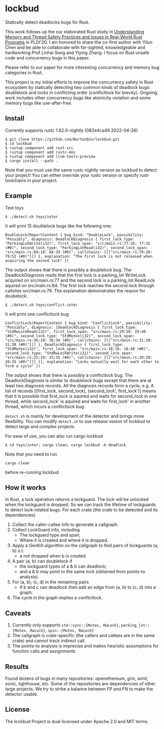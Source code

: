 # lockbud
Statically detect deadlocks bugs for Rust.

This work follows up the our elaborated Rust study in [Understanding Memory and Thread Safety Practices and Issues in Real-World Rust Programs](https://songlh.github.io/paper/rust-study.pdf) in PLDI'20.
I am honored to share the co-first author with Yilun Chen and be able to collaborate with far-sighted, knowledgeable and hardworking Prof Linhai Song and Yiying Zhang.
I focus on Rust unsafe code and concurrency bugs in this paper.

Please refer to our paper for more interesting concurrency and memory bug categories in Rust.

This project is my initial efforts to improve the concurrency safety in Rust ecosystem by statically detecting two common kinds of deadlock bugs:
doublelock and locks in conflicting order (conflictlock for brevity).
Ongoing work includes other concurrency bugs like atomicity violation and some memory bugs like use-after-free.

## Install
Currently supports rustc 1.62.0-nightly (082e4ca49 2022-04-26)
```
$ git clone https://github.com/BurtonQin/lockbud.git
$ cd lockbud
$ rustup component add rust-src
$ rustup component add rustc-dev
$ rustup component add llvm-tools-preview
$ cargo install --path .
```

Note that you must use the same rustc nightly version as lockbud to detect your project!
You can either override your rustc version or specify rust-toolchains in your project.

## Example
Test toys
```
$ ./detect.sh toys/inter
```
It will print 15 doublelock bugs like the following one:

```
DoubleLock(ReportContent { bug_kind: "DoubleLock", possibility: "Possibly", diagnosis: DeadlockDiagnosis { first_lock_type: "ParkingLotWrite(i32)", first_lock_span: "src/main.rs:77:16: 77:32 (#0)", second_lock_type: "ParkingLotRead(i32)", second_lock_span: "src/main.rs:84:18: 84:33 (#0)", callchains: [[["src/main.rs:79:20: 79:52 (#0)"]]] }, explanation: "The first lock is not released when acquiring the second lock" })
```

The output shows that there is possibly a doublelock bug. The DeadlockDiagnosis reads that the first lock is a parking_lot WriteLock acquired on src/main.rs:77 and the second lock is a parking_lot ReadLock aquired on src/main.rs:84. The first lock reaches the second lock through callsites src/main.rs:79. The explanation demonstrates the reason for doubelock.

```
$ ./detect.sh toys/conflict-inter
```
It will print one conflictlock bug

```
ConflictLock(ReportContent { bug_kind: "ConflictLock", possibility: "Possibly", diagnosis: [DeadlockDiagnosis { first_lock_type: "StdRwLockRead(i32)", first_lock_span: "src/main.rs:29:16: 29:40 (#0)", second_lock_type: "StdMutex(i32)", second_lock_span: "src/main.rs:36:10: 36:34 (#0)", callchains: [[["src/main.rs:31:20: 31:38 (#0)"]]] }, DeadlockDiagnosis { first_lock_type: "StdMutex(i32)", first_lock_span: "src/main.rs:18:16: 18:40 (#0)", second_lock_type: "StdRwLockWrite(i32)", second_lock_span: "src/main.rs:25:10: 25:35 (#0)", callchains: [[["src/main.rs:20:20: 20:35 (#0)"]]] }], explanation: "Locks mutually wait for each other to form a cycle" })
```

The output shows that there is possibly a conflictlock bug. The DeadlockDiagnosis is similar to doublelock bugs except that there are at least two diagnosis records. All the diagnosis records form a cycle, e.g. A list of records [(first_lock, second_lock), (second_lock', first_lock')] means that it is possible that first_lock is aquired and waits for second_lock in one thread, while second_lock' is aquired and waits for first_lock' in another thread, which incurs a conflictlock bug.

`detect.sh` is mainly for development of the detector and brings more flexibility.
You can modify `detect.sh` to use release vesion of lockbud to detect large and complex projects.

For ease of use, you can also run cargo lockbud
```
$ cd toys/inter; cargo clean; cargo lockbud -k deadlock
```
Note that you need to run
```
cargo clean
```
before re-running lockbud.

## How it works
In Rust, a lock operation returns a lockguard. The lock will be unlocked when the lockguard is dropped.
So we can track the lifetime of lockguards to detect lock-related bugs.
For each crate (the crate to be detected and its dependencies)
1. Collect the caller-callee info to generate a callgraph.
2. Collect LockGuard info, including
   - The lockguard type and span;
   - Where it is created and where it is dropped.
3. Apply a GenKill algorithm on the callgraph to find pairs of lockguards (a, b) s.t.
   - a not dropped when b is created.
4. A pair (a, b) can doublelock if
   - the lockguard types of a & b can deadlock;
   - and a & b may point to the same lock (obtained from points-to analysis).
5. For (a, b), (c, d) in the remaining pairs
   - if b and c can deadlock then add an edge from (a, b) to (c, d) into a graph.
6. The cycle in the graph implies a conflictlock.

## Caveats
1. Currently only supports `std::sync::{Mutex, RwLock}`, `parking_lot::{Mutex, RwLock}`, `spin::{Mutex, RwLock}`
2. The callgraph is crate-specific (the callers and callees are in the same crate) and cannot track indirect call.
3. The points-to analysis is imprecise and makes heuristic assumptions for function calls and assignments.

## Results
Found dozens of bugs in many repositories: openethereum, grin, winit, sonic, lighthouse, etc.
Some of the repositories are dependencies of other large projects.
We try to strike a balance between FP and FN to make the detector usable.

## License
The lockbud Project is dual-licensed under Apache 2.0 and MIT terms.
